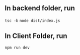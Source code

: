 ## In backend folder, run 
``` tsc -b ```
``` node dist/index.js ```

## In Client Folder, run
```npm run dev```
